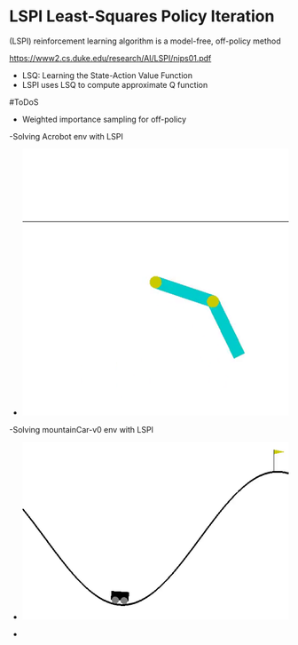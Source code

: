 # LSPI  Least-Squares Policy Iteration

(LSPI) reinforcement learning algorithm is a model-free, off-policy method

https://www2.cs.duke.edu/research/AI/LSPI/nips01.pdf

 - LSQ: Learning the State-Action Value Function
 - LSPI uses LSQ to compute approximate Q function


#ToDoS
- Weighted importance sampling for off-policy

-Solving Acrobot env with LSPI
- ![](Acrobot.gif)

-Solving mountainCar-v0 env with LSPI
- ![](MountainCar.gif)

- 

